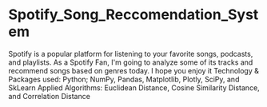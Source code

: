 # Spotify_Song_Reccomendation_System
Spotify is a popular platform for listening to your favorite songs, podcasts, and playlists. As a Spotify Fan, I'm going to analyze some of its tracks and recommend songs based on genres today. I hope you enjoy it  Technology &amp; Packages used: Python; NumPy, Pandas, Matplotlib, Plotly, SciPy, and SkLearn Applied Algorithms: Euclidean Distance, Cosine Similarity Distance, and Correlation Distance
